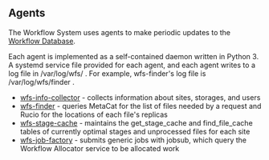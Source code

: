 ## Agents

The Workflow System uses agents to make periodic updates to the 
[Workflow Database](database.md). 

Each agent is implemented as a self-contained daemon written in Python 3. A
systemd service file provided for each agent, and each agent writes to a log 
file in /var/log/wfs/ . 
For example, wfs-finder's log file is /var/log/wfs/finder .
 
- [wfs-info-collector](info-collector.md) - collects information about sites, storages, and users
- [wfs-finder](finder.md) - queries MetaCat for the list of files needed by a request and Rucio for the locations of each file's replicas
- [wfs-stage-cache](stage-cache.md) - maintains the get_stage_cache and find_file_cache tables of currently optimal stages and unprocessed files for each site
- [wfs-job-factory](job-factory.md) - submits generic jobs with jobsub, which query the Workflow Allocator service to be allocated work

